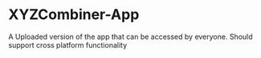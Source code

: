 # XYZCombiner-App
 A Uploaded version of the app that can be accessed by everyone. Should support cross platform functionality
